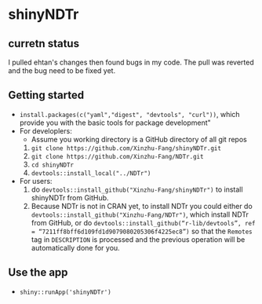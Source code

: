 
# shinyNDTr
## curretn status
I pulled ehtan's changes then found bugs in my code. The pull was reverted and the bug need to be fixed yet.

## Getting started
* `install.packages(c("yaml","digest", "devtools", "curl"))`, which provide you with the basic tools for package development"
* For developlers:
   * Assume you working directory is a GitHub directory of all git repos
   1. `git clone https://github.com/Xinzhu-Fang/shinyNDTr.git`
   2. `git clone https://github.com/Xinzhu-Fang/NDTr.git`
   3. `cd shinyNDTr` 
   4. `devtools::install_local("../NDTr")`
* For users:
  1. do `devtools::install_github("Xinzhu-Fang/shinyNDTr")` to install shinyNDTr from GitHub.
  2. Because NDTr is not in CRAN yet, to install NDTr you could either do `devtools::install_github("Xinzhu-Fang/NDTr")`, which install NDTr from GitHub, or do `devtools::install_github(“r-lib/devtools”, ref = “7211ff8bff6d109fd1d9079080205306f4225ec8”)` so that the `Remotes` tag in `DESCRIPTION` is processed and the previous operation will be automatically done for you.
## Use the app
* `shiny::runApp('shinyNDTr')`

